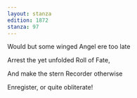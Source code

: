 ```yaml
---
layout: stanza
edition: 1872
stanza: 97
---
```


Would but some winged Angel ere too late

Arrest the yet unfolded Roll of Fate,

And make the stern Recorder otherwise

Enregister, or quite obliterate!